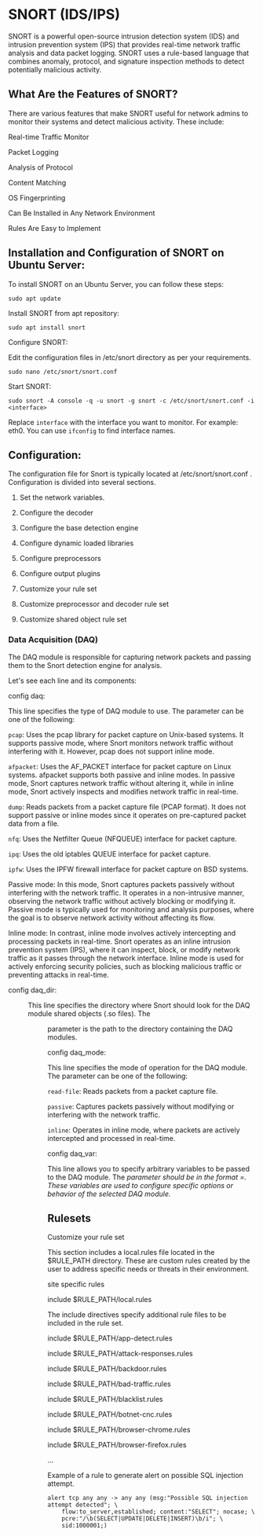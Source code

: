 # SNORT (IDS/IPS)

SNORT is a powerful open-source intrusion detection system (IDS) and intrusion prevention system (IPS) that provides real-time network traffic analysis and data packet logging. SNORT uses a rule-based language that combines anomaly, protocol, and signature inspection methods to detect potentially malicious activity. 

## What Are the Features of SNORT?
There are various features that make SNORT useful for network admins to monitor their systems and detect malicious activity. These include:

Real-time Traffic Monitor

Packet Logging

Analysis of Protocol

Content Matching

OS Fingerprinting

Can Be Installed in Any Network Environment

Rules Are Easy to Implement

## Installation and Configuration of SNORT on Ubuntu Server:

To install SNORT on an Ubuntu Server, you can follow these steps:

```plaintext
sudo apt update
```
Install SNORT from apt repository:

```plaintext
sudo apt install snort
```
Configure SNORT:

Edit the configuration files in /etc/snort directory as per your requirements.
```plaintext
sudo nano /etc/snort/snort.conf
```

Start SNORT:
```plaintext
sudo snort -A console -q -u snort -g snort -c /etc/snort/snort.conf -i <interface>
```

Replace `interface` with the interface you want to monitor. For example: eth0.
You can use `ifconfig` to find interface names.


## Configuration:

The configuration file for Snort is typically located at /etc/snort/snort.conf . Configuration is divided into several sections.

1) Set the network variables.

2) Configure the decoder

3) Configure the base detection engine

4) Configure dynamic loaded libraries

5) Configure preprocessors

6) Configure output plugins

7) Customize your rule set

8) Customize preprocessor and decoder rule set

9) Customize shared object rule set

### Data Acquisition (DAQ)

The DAQ module is responsible for capturing network packets and passing them to the Snort detection engine for analysis.

Let's see each line and its components:

config daq: <type>

This line specifies the type of DAQ module to use. The <type> parameter can be one of the following:

`pcap`: Uses the pcap library for packet capture on Unix-based systems. It supports passive mode, where Snort monitors network traffic without interfering with it. However, pcap does not support inline mode. 

`afpacket`: Uses the AF_PACKET interface for packet capture on Linux systems. afpacket supports both passive and inline modes. In passive mode, Snort captures network traffic without altering it, while in inline mode, Snort actively inspects and modifies network traffic in real-time.

`dump`: Reads packets from a packet capture file (PCAP format). It does not support passive or inline modes since it operates on pre-captured packet data from a file.

`nfq`: Uses the Netfilter Queue (NFQUEUE) interface for packet capture. 

`ipq`: Uses the old iptables QUEUE interface for packet capture.

`ipfw`: Uses the IPFW firewall interface for packet capture on BSD systems.



Passive mode: In this mode, Snort captures packets passively without interfering with the network traffic. It operates in a non-intrusive manner, observing the network traffic without actively blocking or modifying it. Passive mode is typically used for monitoring and analysis purposes, where the goal is to observe network activity without affecting its flow.

Inline mode: In contrast, inline mode involves actively intercepting and processing packets in real-time. Snort operates as an inline intrusion prevention system (IPS), where it can inspect, block, or modify network traffic as it passes through the network interface. Inline mode is used for actively enforcing security policies, such as blocking malicious traffic or preventing attacks in real-time.

config daq_dir: <dir>

This line specifies the directory where Snort should look for the DAQ module shared objects (.so files). The <dir> parameter is the path to the directory containing the DAQ modules.

config daq_mode: <mode>

This line specifies the mode of operation for the DAQ module. The <mode> parameter can be one of the following:

`read-file`: Reads packets from a packet capture file.

`passive`: Captures packets passively without modifying or interfering with the network traffic.

`inline`: Operates in inline mode, where packets are actively intercepted and processed in real-time.

config daq_var: <var>

This line allows you to specify arbitrary variables to be passed to the DAQ module. The <var> parameter should be in the format <name>=<value>. These variables are used to configure specific options or behavior of the selected DAQ module.


## Rulesets

Customize your rule set

This section includes a local.rules file located in the $RULE_PATH directory. These are custom rules created by the user to address specific needs or threats in their environment.

site specific rules

include $RULE_PATH/local.rules

The include directives specify additional rule files to be included in the rule set. 

include $RULE_PATH/app-detect.rules

include $RULE_PATH/attack-responses.rules

include $RULE_PATH/backdoor.rules

include $RULE_PATH/bad-traffic.rules

include $RULE_PATH/blacklist.rules

include $RULE_PATH/botnet-cnc.rules

include $RULE_PATH/browser-chrome.rules

include $RULE_PATH/browser-firefox.rules

...

Example of a rule to generate alert on possible SQL injection attempt.
```plaintext
alert tcp any any -> any any (msg:"Possible SQL injection attempt detected"; \
    flow:to_server,established; content:"SELECT"; nocase; \
    pcre:"/\b(SELECT|UPDATE|DELETE|INSERT)\b/i"; \
    sid:1000001;)
```
